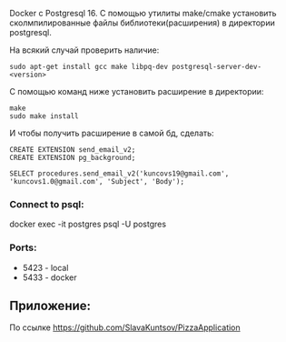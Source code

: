 Docker с Postgresql 16.
С помощью утилиты make/cmake установить сколмпилированные файлы библиотеки(расширения) в директории postgresql.

На всякий случай проверить наличие:
```
sudo apt-get install gcc make libpq-dev postgresql-server-dev-<version>
```

С помощью команд ниже установить расширение в директории:
```
make
sudo make install
```

И чтобы получить расширение в самой бд, сделать:
```
CREATE EXTENSION send_email_v2;  
CREATE EXTENSION pg_background;
```
```
SELECT procedures.send_email_v2('kuncovs19@gmail.com', 'kuncovs1.0@gmail.com', 'Subject', 'Body');
```

### Connect to psql:
docker exec -it postgres psql -U postgres
### Ports:
* 5423 - local
* 5433 - docker

## Приложение:
По ссылке https://github.com/SlavaKuntsov/PizzaApplication
